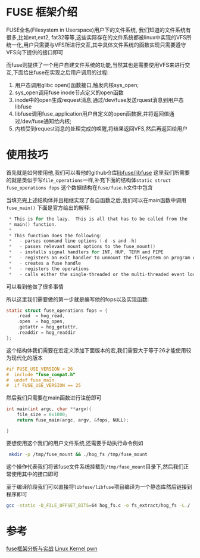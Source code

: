 # FUSE 框架介绍
FUSE全名(Filesystem in Userspace)用户下的文件系统,
我们知道的文件系统有很多,比如ext,ext2, fat32等等,这些实际存在的文件系统都被linux中实现的VFS所统一化,用户只需要与VFS所进行交互,其中具体文件系统的函数实现只需要遵守VFS向下提供的接口即可

而fuse则提供了一个用户自建文件系统的功能,当然其也是需要使用VFS来进行交互,下面给出fuse在实现之后用户调用的过程:
1. 用户态调用glibc open()函数接口,触发内核sys_open;
2. sys_open调用fuse inode节点定义的open函数
3. inode中的open生成request消息,通过/dev/fuse发送rquest消息到用户态libfuse
4. libfuse调用fuse_application用户自定义的open函数据,并将返回值通过/dev/fuse通知给内核;
5. 内核受到request消息的处理完成的唤醒,将结果返回VFS,然后再返回给用户

# 使用技巧
首先就是如何使用他,我们可以看他的github仓库[libfuse/libfuse](https://github.com/libfuse/libfuse?tab=readme-ov-file)
这里我们所需要的就是类似于写`file_operations`一样,补充下面的结构体`static struct fuse_operations fops`
这个数据结构在`fuse/fuse.h`文件中包含

当填充完上述结构体并且相继实现了各自函数之后,我们可以在main函数中调用`fuse_main()`
下面是官方给出的解释:
```c
 * This is for the lazy.  This is all that has to be called from the
 * main() function.
 *
 * This function does the following:
 *   - parses command line options (-d -s and -h)
 *   - passes relevant mount options to the fuse_mount()
 *   - installs signal handlers for INT, HUP, TERM and PIPE
 *   - registers an exit handler to unmount the filesystem on program exit
 *   - creates a fuse handle
 *   - registers the operations
 *   - calls either the single-threaded or the multi-threaded event loop
```
可以看到他做了很多事情

所以这里我们需要做的第一步就是编写他的fops以及实现函数:
```c
static struct fuse_operations fops = {
    .read  = hog_read,
    .open  = hog_open,
    .getattr = hog_getattr,
    .readdir = hog_readdir
};
```
这个结构体我们需要在宏定义添加下面版本的宏,我们需要大于等于26才能使用较为现代化的版本
```c
#if FUSE_USE_VERSION < 26
#  include "fuse_compat.h"
#  undef fuse_main
#  if FUSE_USE_VERSION == 25
```

然后我们只需要在main函数进行注册即可
```c
int main(int argc, char **argv){
    file_size = 0x1000;
    return fuse_main(argc, argv, &fops, NULL);

}
```
要想使用这个我们的用户文件系统,还需要手动执行命令例如
```sh
 mkdir -p /tmp/fuse_mount && ./hog_fs /tmp/fuse_mount
```
这个操作代表我们将该fuse文件系统挂载到`/tmp/fuse_mount`目录下,然后我们正常使用其中的接口即可

至于编译阶段我们可以直接将`libfuse/libfuse`项目编译为一个静态库然后链接到程序即可
```sh
gcc -static -D_FILE_OFFSET_BITS=64 hog_fs.c -o fs_extract/hog_fs -L./ -lfuse3 
```




# 参考
[fuse框架分析与实战](https://cloud.tencent.com/developer/article/1006138)
[Linux Kernel pwn](https://blog.wohin.me/posts/pawnyable-0304/)
